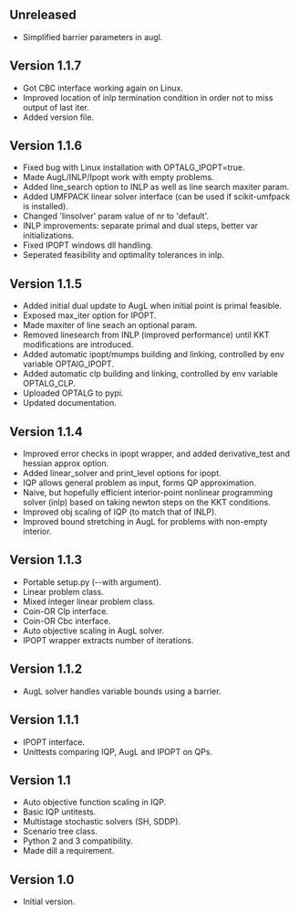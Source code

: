 Unreleased
----------
* Simplified barrier parameters in augl.

Version 1.1.7
-------------
- Got CBC interface working again on Linux.
- Improved location of inlp termination condition in order not to miss output of last iter.
- Added version file.

Version 1.1.6
-------------
* Fixed bug with Linux installation with OPTALG_IPOPT=true.
* Made AugL/INLP/Ipopt work with empty problems.
* Added line_search option to INLP as well as line search maxiter param.
* Added UMFPACK linear solver interface (can be used if scikit-umfpack is installed).
* Changed 'linsolver' param value of nr to 'default'.
* INLP improvements: separate primal and dual steps, better var initializations.
* Fixed IPOPT windows dll handling.
* Seperated feasibility and optimality tolerances in inlp.

Version 1.1.5
-------------
* Added initial dual update to AugL when initial point is primal feasible.
* Exposed max_iter option for IPOPT.
* Made maxiter of line seach an optional param.
* Removed linesearch from INLP (improved performance) until KKT modifications are introduced.
* Added automatic ipopt/mumps building and linking, controlled by env variable OPTAlG_IPOPT.
* Added automatic clp building and linking, controlled by env variable OPTALG_CLP.
* Uploaded OPTALG to pypi.
* Updated documentation.

Version 1.1.4
-------------
* Improved error checks in ipopt wrapper, and added derivative_test and hessian approx option.
* Added linear_solver and print_level options for ipopt.
* IQP allows general problem as input, forms QP approximation.
* Naive, but hopefully efficient interior-point nonlinear programming solver (inlp) based on taking newton steps on the KKT conditions.
* Improved obj scaling of IQP (to match that of INLP).
* Improved bound stretching in AugL for problems with non-empty interior.

Version 1.1.3
-------------
* Portable setup.py (--with argument).
* Linear problem class.
* Mixed integer linear problem class.
* Coin-OR Clp interface.
* Coin-OR Cbc interface.
* Auto objective scaling in AugL solver.
* IPOPT wrapper extracts number of iterations.

Version 1.1.2
-------------
* AugL solver handles variable bounds using a barrier.

Version 1.1.1
-------------
* IPOPT interface.
* Unittests comparing IQP, AugL and IPOPT on QPs.

Version 1.1
-----------
* Auto objective function scaling in IQP.
* Basic IQP untitests.
* Multistage stochastic solvers (SH, SDDP).
* Scenario tree class.
* Python 2 and 3 compatibility.
* Made dill a requirement.

Version 1.0
-----------
* Initial version.
